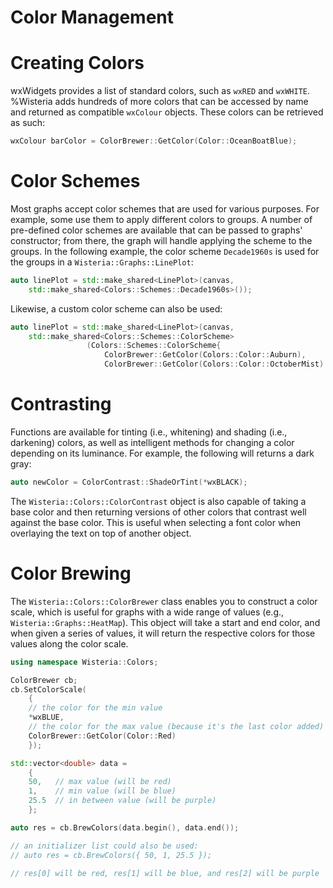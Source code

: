Color Management
=============================

Creating Colors
=============================

wxWidgets provides a list of standard colors, such as `wxRED` and `wxWHITE`. %Wisteria adds hundreds of more
colors that can be accessed by name and returned as compatible `wxColour` objects.
These colors can be retrieved as such:

```cpp
wxColour barColor = ColorBrewer::GetColor(Color::OceanBoatBlue);
```

Color Schemes
=============================

Most graphs accept color schemes that are used for various purposes. For example, some use them to apply different
colors to groups. A number of pre-defined color schemes are available that can be passed to graphs'
constructor; from there, the graph will handle applying the scheme to the groups. In the following example,
the color scheme `Decade1960s` is used for the groups in a `Wisteria::Graphs::LinePlot`:

```cpp
auto linePlot = std::make_shared<LinePlot>(canvas,
    std::make_shared<Colors::Schemes::Decade1960s>());
```

Likewise, a custom color scheme can also be used:

```cpp
auto linePlot = std::make_shared<LinePlot>(canvas,
    std::make_shared<Colors::Schemes::ColorScheme>
                 (Colors::Schemes::ColorScheme{
                     ColorBrewer::GetColor(Colors::Color::Auburn),
                     ColorBrewer::GetColor(Colors::Color::OctoberMist) }));
```

Contrasting
=============================

Functions are available for tinting (i.e., whitening) and shading (i.e., darkening) colors, as well as intelligent
methods for changing a color depending on its luminance. For example, the following will returns a dark gray:

```cpp
auto newColor = ColorContrast::ShadeOrTint(*wxBLACK);
```

The `Wisteria::Colors::ColorContrast` object is also capable of taking a base color and then returning versions of other colors
that contrast well against the base color. This is useful when selecting a font color when overlaying the text
on top of another object.

Color Brewing
=============================

The `Wisteria::Colors::ColorBrewer` class enables you to construct a color scale, which is useful for graphs with a wide range
of values (e.g., `Wisteria::Graphs::HeatMap`). This object will take a start and end color, and when given a series of values,
it will return the respective colors for those values along the color scale.

```cpp
using namespace Wisteria::Colors;

ColorBrewer cb;
cb.SetColorScale(
    {
    // the color for the min value
    *wxBLUE,
    // the color for the max value (because it's the last color added)
    ColorBrewer::GetColor(Color::Red)
    });

std::vector<double> data =
    {
    50,   // max value (will be red)
    1,    // min value (will be blue)
    25.5  // in between value (will be purple)
    };

auto res = cb.BrewColors(data.begin(), data.end());

// an initializer list could also be used:
// auto res = cb.BrewColors({ 50, 1, 25.5 });

// res[0] will be red, res[1] will be blue, and res[2] will be purple
```